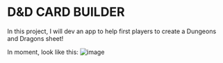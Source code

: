 # D&D CARD BUILDER
In this project, I will dev an app to help first players to create a Dungeons and Dragons sheet!

In moment, look like this:
![image](https://github.com/gmolari/rpg-react-card/assets/100441473/9fc9a504-e4ea-4b0d-a102-bed1b121d578)
